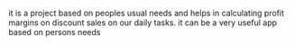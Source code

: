 it is a project based on peoples usual needs and helps in calculating profit margins on discount sales on our daily tasks.
it can be a very useful app based on persons needs

